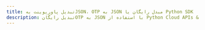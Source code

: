 ---title: تبدیل پاورپوینت بهJSON، OTP به JSON مبدل رایگان یا Python SDKdescription: تبدیل رایگانOTP به JSON با استفاده از Python Cloud APIs & SDK. همچنین اسناد Microsoft PowerPoint را در Cloud ایجاد، ویرایش و رندر کنید.---